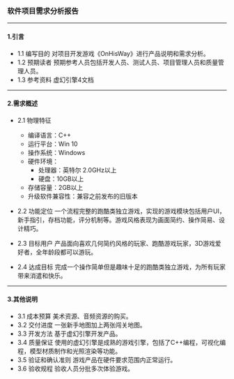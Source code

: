 ### 软件项目需求分析报告

---

#### 1.引言

* 1.1 编写目的
  对项目开发游戏《OnHisWay》进行产品说明和需求分析。
* 1.2 预期读者
  预期参考人员包括开发人员、测试人员、项目管理人员和质量管理人员。
* 1.3 参考资料
  虚幻引擎4文档

---

#### 2.需求概述

* 2.1 物理特征
  
  * 编译语言：C++
  * 运行平台：Win 10
  * 操作系统：Windows
  * 硬件环境：
    * 处理器：英特尔 2.0GHz以上
    * 硬盘：10GB以上
  * 存储容量：2GB以上
  * 升级软件兼容性：兼容之前发布的旧版本
* 2.2 功能定位
  一个流程完整的跑酷类独立游戏，实现的游戏模块包括用户UI，新手指引，存档功能，评分机制等。游戏风格表现为画面简约、操作简易、设计精巧。
* 2.3 目标用户
  产品面向喜欢几何简约风格的玩家、跑酷游戏玩家，3D游戏爱好者，全年龄段都可以游玩。
* 2.4 达成目标
  完成一个操作简单但是趣味十足的跑酷类独立游戏，为所有玩家带来消遣和快乐。

---

#### 3.其他说明

* 3.1 成本预算
  美术资源、音频资源的购买。
* 3.2 交付进度
  一张新手地图加上两张闯关地图。
* 3.3 开发方法
  基于虚幻引擎开发产品。
* 3.4 质量保证
  使用的虚幻引擎是成熟的游戏引擎，包括了C++编程，可视化编程，模型材质制作和光照渲染等功能。
* 3.5 验证和确认准则
  游戏产品在硬件要求范围内正常运行。
* 3.6 验收规程
  验收人员分批多次体验游戏。


